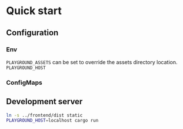 # Quick start

## Configuration

### Env

`PLAYGROUND_ASSETS` can be set to override the assets directory location.
`PLAYGROUND_HOST` 

### ConfigMaps

## Development server

```bash
ln -s ../frontend/dist static
PLAYGROUND_HOST=localhost cargo run
```